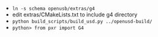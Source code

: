 
* `ln -s schema openusb/extras/g4`
* edit extras/CMakeLists.txt to include g4 directory
* `python build_scripts/build_usd.py ../openusd-build/`
* `python> from pxr import G4`
